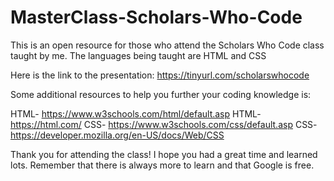 # MasterClass-Scholars-Who-Code

This is an open resource for those who attend the Scholars Who Code class taught by me.
The languages being taught are HTML and CSS

Here is the link to the presentation:
https://tinyurl.com/scholarswhocode

Some additional resources to help you further your coding knowledge is:

HTML- https://www.w3schools.com/html/default.asp
HTML- https://html.com/
CSS- https://www.w3schools.com/css/default.asp
CSS- https://developer.mozilla.org/en-US/docs/Web/CSS

Thank you for attending the class! I hope you had a great time and learned lots. Remember that there is always more to learn and that Google is free.
